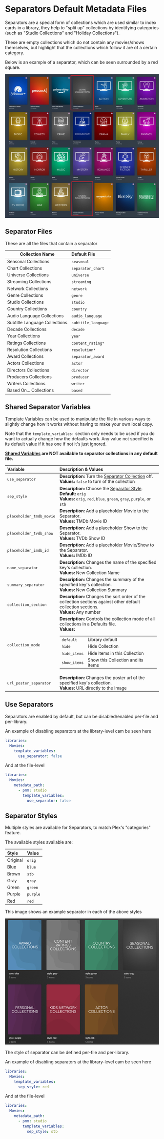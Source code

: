 # Separators Default Metadata Files

Separators are a special form of collections which are used similar to index cards in a library, they help to "split up" collections by identifying categories (such as "Studio Collections" and "Holiday Collections").

These are empty collections which do not contain any movies/shows themselves, but highlight that the collections which follow it are of a certain category.

Below is an example of a separator, which can be seen surrounded by a red square.

![](images/separators.jpg)

## Separator Files

These are all the files that contain a separator 

| Collection Name               | Default File        |
|-------------------------------|:--------------------|
| Seasonal Collections          | `seasonal`          |
| Chart Collections             | `separator_chart`   |
| Universe Collections          | `universe`          |
| Streaming Collections         | `streaming`         |
| Network Collections           | `network`           |
| Genre Collections             | `genre`             |
| Studio Collections            | `studio`            |
| Country Collections           | `country`           |
| Audio Language Collections    | `audio_language`    |
| Subtitle Language Collections | `subtitle_language` |
| Decade Collections            | `decade`            |
| Year Collections              | `year`              |
| Ratings Collections           | `content_rating*`   |
| Resolution Collections        | `resolution*`       |
| Award Collections             | `separator_award`   |
| Actors Collections            | `actor`             |
| Directors Collections         | `director`          |
| Producers Collections         | `producer`          |
| Writers Collections           | `writer`            |
| Based On... Collections       | `based`             |

## Shared Separator Variables 

Template Variables can be used to manipulate the file in various ways to slightly change how it works without having to make your own local copy.

Note that the `template_variables:` section only needs to be used if you do want to actually change how the defaults work. Any value not specified is its default value if it has one if not it's just ignored.

**[Shared Variables](collection_variables) are NOT available to separator collections in any default file.**

| Variable                 | Description & Values                                                                                                                                                                                                                                                                                                                                                                  |
|:-------------------------|:--------------------------------------------------------------------------------------------------------------------------------------------------------------------------------------------------------------------------------------------------------------------------------------------------------------------------------------------------------------------------------------|
| `use_separator`          | **Description:** Turn the [Separator Collection](#use-separators) off.<br>**Values:** `false` to turn of the collection                                                                                                                                                                                                                                                               |
| `sep_style`              | **Description:** Choose the [Separator Style](#separator-styles).<br>**Default:** `orig`<br>**Values:** `orig`, `red`, `blue`, `green`, `gray`, `purple`, or `stb`                                                                                                                                                                                                                    |         
| `placeholder_tmdb_movie` | **Description:** Add a placeholder Movie to the Separator.<br>**Values:** TMDb Movie ID                                                                                                                                                                                                                                                                                               |
| `placeholder_tvdb_show`  | **Description:** Add a placeholder Show to the Separator.<br>**Values:** TVDb Show ID                                                                                                                                                                                                                                                                                                 |
| `placeholder_imdb_id`    | **Description:** Add a placeholder Movie/Show to the Separator.<br>**Values:** IMDb ID                                                                                                                                                                                                                                                                                                |
| `name_separator`         | **Description:** Changes the name of the specified key's collection.<br>**Values:** New Collection Name                                                                                                                                                                                                                                                                               |
| `summary_separator`      | **Description:** Changes the summary of the specified key's collection.<br>**Values:** New Collection Summary                                                                                                                                                                                                                                                                         |
| `collection_section`     | **Description:** Changes the sort order of the collection sections against other default collection sections.<br>**Values:** Any number                                                                                                                                                                                                                                               |
| `collection_mode`        | **Description:** Controls the collection mode of all collections in a Defaults file.<br>**Values:**<table class="clearTable"><tr><td>`default`</td><td>Library default</td></tr><tr><td>`hide`</td><td>Hide Collection</td></tr><tr><td>`hide_items`</td><td>Hide Items in this Collection</td></tr><tr><td>`show_items`</td><td>Show this Collection and its Items</td></tr></table> |
| `url_poster_separator`   | **Description:** Changes the poster url of the specified key's collection.<br>**Values:** URL directly to the Image                                                                                                                                                                                                                                                                   |

## Use Separators

Separators are enabled by default, but can be disabled/enabled per-file and per-library.

An example of disabling separators at the library-level cam be seen here

```yaml
libraries:
  Movies:
    template_variables:
      use_separator: false
```

And at the file-level

```yaml
libraries:
  Movies:
    metadata_path:
      - pmm: studio
        template_variables:
          use_separator: false
```

## Separator Styles

Multiple styles are available for Separators, to match Plex's "categories" feature.

The available styles available are:

| Style    | Value    |
|:---------|:---------|
| Original | `orig`   |  
| Blue     | `blue`   |  
| Brown    | `stb`    |   
| Gray     | `gray`   |  
| Green    | `green`  | 
| Purple   | `purple` |
| Red      | `red`    |   

This image shows an example separator in each of the above styles

![](images/separators2.jpg)

The style of separator can be defined per-file and per-library.

An example of disabling separators at the library-level cam be seen here

```yaml
libraries:
  Movies:
    template_variables:
      sep_style: red
```

And at the file-level

```yaml
libraries:
  Movies:
    metadata_path:
      - pmm: studio
        template_variables:
          sep_style: stb
```
